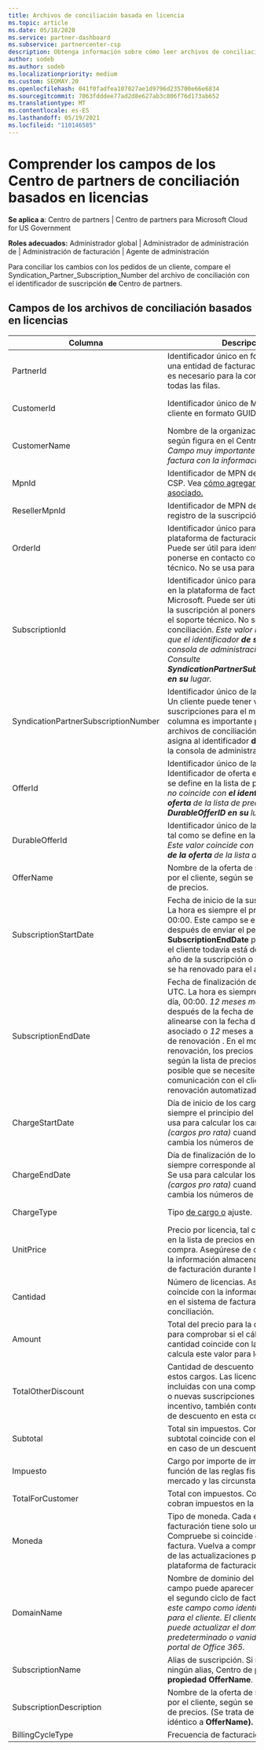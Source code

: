 ```yaml
---
title: Archivos de conciliación basada en licencia
ms.topic: article
ms.date: 05/18/2020
ms.service: partner-dashboard
ms.subservice: partnercenter-csp
description: Obtenga información sobre cómo leer archivos de conciliación basados en licencias en Centro de partners. En este artículo se explica el significado de cada campo en el archivo de conciliación basado en licencias.
author: sodeb
ms.author: sodeb
ms.localizationpriority: medium
ms.custom: SEOMAY.20
ms.openlocfilehash: 041f0fadfea107027ae1d9796d235700e66e6834
ms.sourcegitcommit: 7063fdddee77ad2d8e627ab3c806f76d173ab652
ms.translationtype: MT
ms.contentlocale: es-ES
ms.lasthandoff: 05/19/2021
ms.locfileid: "110146585"
---
```

# <a name="understand-the-fields-in-partner-center-license-based-reconciliation-files"></a>Comprender los campos de los Centro de partners de conciliación basados en licencias

**Se aplica a**: Centro de partners | Centro de partners para Microsoft Cloud for US Government

**Roles adecuados:** Administrador global | Administrador de administración de | Administración de facturación | Agente de administración

Para conciliar los cambios con los  pedidos de un cliente, compare el Syndication_Partner_Subscription_Number del archivo de conciliación con el identificador de suscripción **de** Centro de partners.

## <a name="fields-in-license-based-reconciliation-files"></a>Campos de los archivos de conciliación basados en licencias

| Columna | Descripción | Valor de ejemplo |
| ------ | ----------- | ------------ |
| PartnerId | Identificador único en formato GUID para una entidad de facturación específica. No es necesario para la conciliación. Igual en todas las filas. | *8ddd03642-test-test-test-46b58d356b4e* |
| CustomerId | Identificador único de Microsoft para el cliente en formato GUID. | *12ABCD34-001A-BCD2-987C-3210ABCD5678* |
| CustomerName | Nombre de la organización del cliente, según figura en el Centro de partners. *Campo muy importante para conciliar la factura con la información del sistema.* | *Cliente de prueba A* |
| MpnId | Identificador de MPN del asociado de CSP. Vea [cómo agregar elementos por asociado.](use-the-reconciliation-files.md#itemize-reconciliation-files-by-partner) | *4390934* |
| ResellerMpnId | Identificador de MPN del revendedor del registro de la suscripción.  |
| OrderId | Identificador único para un pedido en la plataforma de facturación de Microsoft. Puede ser útil para identificar el pedido al ponerse en contacto con el soporte técnico. No se usa para la conciliación. | *566890604832738111* |
| SubscriptionId | Identificador único para una suscripción en la plataforma de facturación de Microsoft. Puede ser útil para identificar la suscripción al ponerse en contacto con el soporte técnico. No se usa para la conciliación. *Este valor no es el mismo que el identificador **de suscripción en** la consola de administración de partners. Consulte **SyndicationPartnerSubscriptionNumber en su** lugar.* | *usCBMgAAAAAAAAIA* |
| SyndicationPartnerSubscriptionNumber | Identificador único de las suscripciones. Un cliente puede tener varias suscripciones para el mismo plan. Esta columna es importante para el análisis de archivos de conciliación. Este campo se asigna al identificador **de suscripción en** la consola de administración de partners. | *fb977ab5-test-test-test-24c8d9591708* |
| OfferId | Identificador único de la oferta. Identificador de oferta estándar, tal como se define en la lista de precios. *Este valor no coincide con **el identificador de la oferta** de la lista de precios. Vea **DurableOfferID en su** lugar.* | *FE616D64-E9A8-40EF-843F-152E9 ESTAF3D1* |
| DurableOfferId | Identificador único de la oferta duradera, tal como se define en la lista de precios. *Este valor coincide con el **identificador de la oferta** de la lista de precios.* | *1017D7F3-6D7F-4BFA-BDD8-79BC8F104E0C* |
| OfferName | Nombre de la oferta de servicio adquirida por el cliente, según se define en la lista de precios. | *Microsoft Office 365 (Plan E3)* |
| SubscriptionStartDate | Fecha de inicio de la suscripción en UTC. La hora es siempre el principio del día, 00:00. Este campo se establece en el día después de enviar el pedido. Se usa con **SubscriptionEndDate** para determinar si el cliente todavía está dentro del primer año de la suscripción o si la suscripción se ha renovado para el año siguiente. | *2/1/2019 0:00* |
| SubscriptionEndDate | Fecha de finalización de la suscripción en UTC. La hora es siempre el principio del día, 00:00. *12 meses más x **días*** después de la fecha de inicio para alinearse con la fecha de facturación del asociado o *12* meses a partir de la fecha de renovación . En el momento de la renovación, los precios se actualizan según la lista de precios actual. Es posible que se necesite una comunicación con el cliente antes de la renovación automatizada. | *2/1/2019 0:00* |
| ChargeStartDate | Día de inicio de los cargos. La hora es siempre el principio del día, 00:00. Se usa para calcular los cargos diarios *(cargos pro rata)* cuando un cliente cambia los números de licencia. | *2/1/2019 0:00* |
| ChargeEndDate | Día de finalización de los cargos. La hora siempre corresponde al fin del día, 23:59. Se usa para calcular los cargos diarios *(cargos pro rata)* cuando un cliente cambia los números de licencia. | *2/28/2019 23:59* |
| ChargeType | Tipo [de cargo o](recon-file-charge-types.md) ajuste. | Consulte los [tipos de cargos](recon-file-charge-types.md). |
| UnitPrice | Precio por licencia, tal como se publicó en la lista de precios en el momento de la compra. Asegúrese de que coincide con la información almacenada en el sistema de facturación durante la conciliación. | *6.82* |
| Cantidad | Número de licencias. Asegúrese de que coincide con la información almacenada en el sistema de facturación durante la conciliación. | *2* |
| Amount | Total del precio para la cantidad. Se usa para comprobar si el cálculo de la cantidad coincide con la forma en que calcula este valor para los clientes. | *13.32* |
| TotalOtherDiscount | Cantidad de descuento que se aplica a estos cargos. Las licencias de productos incluidas con una competencia o MAPS, o nuevas suscripciones aptas para un incentivo, también contendrán un importe de descuento en esta columna. | *2.32* |
| Subtotal | Total sin impuestos. Comprueba si el subtotal coincide con el total esperado, en caso de un descuento. | *11* |
| Impuesto | Cargo por importe de impuestos. En función de las reglas fiscales del mercado y las circunstancias específicas. | *0* |
| TotalForCustomer | Total con impuestos. Comprueba si se cobran impuestos en la factura. | *11* |
| Moneda | Tipo de moneda. Cada entidad de facturación tiene solo una moneda. Compruebe si coincide con la primera factura. Vuelva a comprobarlo después de las actualizaciones principales de la plataforma de facturación. | *EUR* |
| DomainName | Nombre de dominio del cliente. Este campo puede aparecer en blanco hasta el segundo ciclo de facturación. *No use este campo como identificador único para el cliente. El cliente o asociado puede actualizar el dominio predeterminado o vanidad a través del portal de Office 365.* | *ejemplo.onmicrosoft.com* |
| SubscriptionName | Alias de suscripción. Si no se especifica ningún alias, Centro de partners la **propiedad OfferName**. | *PROJECT ONLINE* |
| SubscriptionDescription | Nombre de la oferta de servicio adquirida por el cliente, según se define en la lista de precios. (Se trata de un campo idéntico a **OfferName).** | *PROJECT ONLINE PREMIUM SIN CLIENTE DE PROJECT* |
| BillingCycleType | Frecuencia de facturación única.| *Mensual* |
